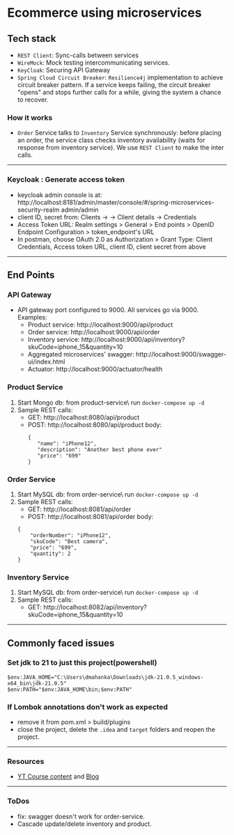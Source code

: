 # Ecommerce using microservices
## Tech stack
* `REST Client`: Sync-calls between services
* `WireMock`: Mock testing intercommunicating services.
* `KeyCloak`: Securing API Gateway
* `Spring Cloud Circuit Breaker`: `Resilience4j` implementation to achieve circuit breaker pattern.
  If a service keeps failing, the circuit breaker "opens" and stops further calls for a while, giving the system a chance to recover.

### How it works
* `Order` Service talks to `Inventory` Service synchronously: before placing an order, the service class checks inventory availability (waits for response from inventory service). We use `REST Client` to make the inter calls.
---
### Keycloak : Generate access token
* keycloak admin console is at:  http://localhost:8181/admin/master/console/#/spring-microservices-security-realm admin/admin
* client ID, secret from: Clients -> <spring-microservices-security-realm> -> Client details -> Credentials
* Access Token URL: Realm settings > General > End points >
  OpenID Endpoint Configuration > token_endpoint's URL
* In postman, choose OAuth 2.0 as Authorization > Grant Type: Client Credentials, Access token URL, client ID, client secret from above
---
## End Points
### API Gateway
* API gateway port configured to 9000. All services go via 9000. Examples: 
  * Product service: http://localhost:9000/api/product
  * Order service: http://localhost:9000/api/order
  * Inventory service: http://localhost:9000/api/inventory?skuCode=iphone_15&quantity=10
  * Aggregated microservices' swagger: http://localhost:9000/swagger-ui/index.html
  * Actuator: http://localhost:9000/actuator/health
### Product Service
1. Start Mongo db: from product-service\ run
```docker-compose up -d```
2. Sample REST calls:
   * GET: http://localhost:8080/api/product 
   * POST: http://localhost:8080/api/product
     body:
     ```
     {
        "name": "iPhone12",
        "description": "Another best phone ever"
        "price": "699"
     }
     ```
     

### Order Service
1. Start MySQL db: from order-service\ run
   ```docker-compose up -d```
2. Sample REST calls:
    * GET: http://localhost:8081/api/order
    * POST: http://localhost:8081/api/order
      body: 
   ```
   {
       "orderNumber": "iPhone12",
       "skuCode": "Best camera",
       "price": "699",
       "quantity": 2
   }
   ```
### Inventory Service
1. Start MySQL db: from order-service\ run
   ```docker-compose up -d```
2. Sample REST calls:
    * GET: http://localhost:8082/api/inventory?skuCode=iphone_15&quantity=10
   

---
## Commonly faced issues
### Set jdk to 21 to just this project(powershell)
```
$env:JAVA_HOME="C:\Users\dmahanka\Downloads\jdk-21.0.5_windows-x64_bin\jdk-21.0.5"
$env:PATH="$env:JAVA_HOME\bin;$env:PATH"
```
### If Lombok annotations don't work as expected
- remove it from pom.xml > build/plugins
- close the project, delete the `.idea` and `target` folders and reopen the project.

---
### Resources
* [YT Course content](https://www.youtube.com/watch?v=yn_stY3HCr8) and  [Blog](https://programmingtechie.com/articles/spring-boot-microservices-tutorial) 


---
### ToDos
* fix: swagger doesn't work for order-service.
* Cascade update/delete inventory and product.